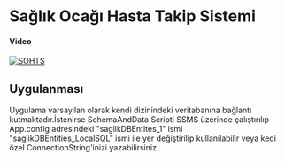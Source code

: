 # Sağlık Ocağı Hasta Takip Sistemi


#### Video
[![SOHTS](https://i.ibb.co/CwmKGCc/Ads-z.png)](https://youtu.be/WxgiwbgWD3M)


## Uygulanması

Uygulama varsayılan olarak kendi dizinindeki veritabanına bağlantı kutmaktadır.İstenirse SchemaAndData Scripti SSMS üzerinde çalıştırılıp App.config adresindeki "saglikDBEntites_1" ismi "saglikDBEntities_LocalSQL" ismi ile yer değiştirilip kullanilabilir veya kedi özel ConnectionString'inizi yazabilirsiniz.
